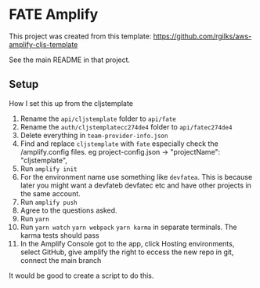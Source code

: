# FATE Amplify

This project was created from this template: https://github.com/rgilks/aws-amplify-cljs-template

See the main README in that project.

## Setup

How I set this up from the cljstemplate

1. Rename the `api/cljstemplate` folder to `api/fate`
2. Rename the `auth/cljstemplatecc274de4` folder to `api/fatec274de4`
3. Delete everything in `team-provider-info.json`
4. Find and replace `cljstemplate` with `fate` especially check the /amplify.config files. eg project-config.json -> "projectName": "cljstemplate",
5. Run `amplify init`
6. For the environment name use something like `devfatea`. This is because later you might want a devfateb devfatec etc and have other projects in the same account.
7. Run `amplify push`
8. Agree to the questions asked.
9. Run `yarn`
10. Run `yarn watch` `yarn webpack` `yarn karma` in separate terminals. The karma tests should pass
11. In the Amplify Console got to the app, click Hosting environments, select GitHub, give amplify the right to eccess the new repo in git, connect the main branch

It would be good to create a script to do this.
